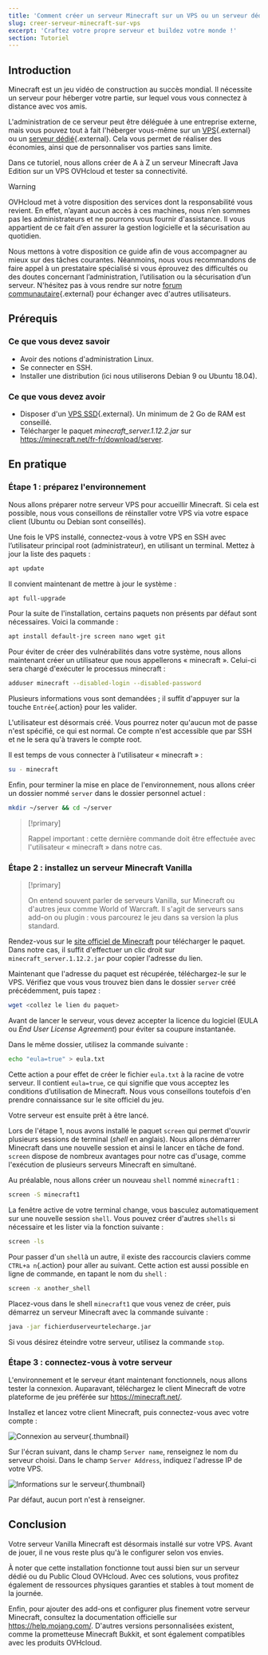 ```yaml
---
title: 'Comment créer un serveur Minecraft sur un VPS ou un serveur dédié'
slug: creer-serveur-minecraft-sur-vps
excerpt: 'Craftez votre propre serveur et buildez votre monde !'
section: Tutoriel
---
```


## Introduction

Minecraft est un jeu vidéo de construction au succès mondial. Il nécessite un serveur pour héberger votre partie, sur lequel vous vous connectez à distance avec vos amis.

L'administration de ce serveur peut être déléguée à une entreprise externe, mais vous pouvez tout à fait l'héberger vous-même sur un [VPS](https://www.ovhcloud.com/fr/vps/){.external} ou un [serveur dédié](https://www.ovh.com/fr/serveurs_dedies/){.external}. Cela vous permet de réaliser des économies, ainsi que de personnaliser vos parties sans limite.

Dans ce tutoriel, nous allons créer de A à Z un serveur Minecraft Java Edition sur un VPS OVHcloud et tester sa connectivité.

> [!warning]
> 
> OVHcloud met à votre disposition des services dont la responsabilité vous revient. En effet, n’ayant aucun accès à ces machines, nous n’en sommes pas les administrateurs et ne pourrons vous fournir d'assistance. Il vous appartient de ce fait d’en assurer la gestion logicielle et la sécurisation au quotidien.
>
> Nous mettons à votre disposition ce guide afin de vous accompagner au mieux sur des tâches courantes. Néanmoins, nous vous recommandons de faire appel à un prestataire spécialisé si vous éprouvez des difficultés ou des doutes concernant l’administration, l’utilisation ou la sécurisation d’un serveur. N'hésitez pas à vous rendre sur notre [forum communautaire](https://community.ovh.com/){.external} pour échanger avec d'autres utilisateurs.
>

## Prérequis

### Ce que vous devez savoir

- Avoir des notions d'administration Linux.
- Se connecter en SSH.
- Installer une distribution (ici nous utiliserons Debian 9 ou Ubuntu 18.04).

### Ce que vous devez avoir

- Disposer d'un [VPS SSD](https://www.ovhcloud.com/fr/vps/){.external}. Un minimum de 2 Go de RAM est conseillé.
- Télécharger le paquet *minecraft_server.1.12.2.jar* sur <https://minecraft.net/fr-fr/download/server>.


## En pratique

### Étape 1 : préparez l'environnement

Nous allons préparer notre serveur VPS pour accueillir Minecraft. Si cela est possible, nous vous conseillons de réinstaller votre VPS via votre espace client (Ubuntu ou Debian sont conseillés).

Une fois le VPS installé, connectez-vous à votre VPS en SSH avec l’utilisateur principal root (administrateur), en utilisant un terminal. Mettez à jour la liste des paquets :

```sh
apt update
```

Il convient maintenant de mettre à jour le système :

```sh
apt full-upgrade
```

Pour la suite de l'installation, certains paquets non présents par défaut sont nécessaires. Voici la commande :

```sh
apt install default-jre screen nano wget git
```

Pour éviter de créer des vulnérabilités dans votre système, nous allons maintenant créer un utilisateur que nous appellerons « minecraft ». Celui-ci sera chargé d'exécuter le processus minecraft :

```sh
adduser minecraft --disabled-login --disabled-password
```

Plusieurs informations vous sont demandées ; il suffit d'appuyer sur la touche `Entrée`{.action} pour les valider.

L'utilisateur est désormais créé. Vous pourrez noter qu'aucun mot de passe n'est spécifié, ce qui est normal. Ce compte n'est accessible que par SSH et ne le sera qu'à travers le compte root.

Il est temps de vous connecter à l'utilisateur « minecraft » :

```sh
su - minecraft
```

Enfin, pour terminer la mise en place de l'environnement, nous allons créer un dossier nommé `server` dans le dossier personnel actuel :

```sh
mkdir ~/server && cd ~/server
```

> [!primary]
>
> Rappel important : cette dernière commande doit être effectuée avec l'utilisateur « minecraft » dans notre cas.
> 
  

### Étape 2 : installez un serveur Minecraft Vanilla

> [!primary]
> 
> On entend souvent parler de serveurs Vanilla, sur Minecraft ou d'autres jeux comme World of Warcraft. Il s'agit de serveurs sans add-on ou plugin : vous parcourez le jeu dans sa version la plus standard.
>
> 

Rendez-vous sur le [site officiel de Minecraft](https://minecraft.net/fr-fr/download/server) pour télécharger le paquet. Dans notre cas, il suffit d'effectuer un clic droit sur `minecraft_server.1.12.2.jar` pour copier l'adresse du lien.

Maintenant que l'adresse du paquet est récupérée, téléchargez-le sur le VPS. Vérifiez que vous vous trouvez bien dans le dossier `server` créé précédemment, puis tapez :

```sh
wget <collez le lien du paquet>
```

Avant de lancer le serveur, vous devez accepter la licence du logiciel (EULA ou _End User License Agreement_) pour éviter sa coupure instantanée.

Dans le même dossier, utilisez la commande suivante :

```sh
echo "eula=true" > eula.txt
```

Cette action a pour effet de créer le fichier `eula.txt` à la racine de votre serveur. Il contient `eula=true`, ce qui signifie que vous acceptez les conditions d’utilisation de Minecraft. Nous vous conseillons toutefois d'en prendre connaissance sur le site officiel du jeu.

Votre serveur est ensuite prêt à être lancé.

Lors de l'étape 1, nous avons installé le paquet `screen` qui permet d'ouvrir plusieurs sessions de terminal (*shell* en anglais). Nous allons démarrer Minecraft dans une nouvelle session et ainsi le lancer en tâche de fond. `screen` dispose de nombreux avantages pour notre cas d'usage, comme l'exécution de plusieurs serveurs Minecraft en simultané.

Au préalable, nous allons créer un nouveau `shell` nommé `minecraft1` :

```sh
screen -S minecraft1
```

La fenêtre active de votre terminal change, vous basculez automatiquement sur une nouvelle session `shell`. Vous pouvez créer d'autres `shells` si nécessaire et les lister via la fonction suivante :

```sh
screen -ls
```

Pour passer d'un `shell`à un autre, il existe des raccourcis claviers comme `CTRL+a n`{.action} pour aller au suivant. Cette action est aussi possible en ligne de commande, en tapant le nom du `shell` :

```sh
screen -x another_shell
```

Placez-vous dans le shell `minecraft1` que vous venez de créer, puis démarrez un serveur Minecraft avec la commande suivante :

```sh
java -jar fichierduserveurtelecharge.jar
```

Si vous désirez éteindre votre serveur, utilisez la commande `stop`.


### Étape 3 : connectez-vous à votre serveur

L'environnement et le serveur étant maintenant fonctionnels, nous allons tester la connexion. Auparavant, téléchargez le client Minecraft de votre plateforme de jeu préférée sur <https://minecraft.net/>.

Installez et lancez votre client Minecraft, puis connectez-vous avec votre compte :

![Connexion au serveur](images/login_minecraft.png){.thumbnail}

Sur l'écran suivant, dans le champ `Server name`, renseignez le nom du serveur choisi. Dans le champ `Server Address`, indiquez l'adresse IP de votre VPS.

![Informations sur le serveur](images/minecraft_server_login.png){.thumbnail}

Par défaut, aucun port n'est à renseigner.


## Conclusion

Votre serveur Vanilla Minecraft est désormais installé sur votre VPS. Avant de jouer, il ne vous reste plus qu'à le configurer selon vos envies.

À noter que cette installation fonctionne tout aussi bien sur un serveur dédié ou du Public Cloud OVHcloud. Avec ces solutions, vous profitez également de ressources physiques garanties et stables à tout moment de la journée.

Enfin, pour ajouter des add-ons et configurer plus finement votre serveur Minecraft, consultez la documentation officielle sur <https://help.mojang.com/>. D'autres versions personnalisées existent, comme la prometteuse Minecraft Bukkit, et sont également compatibles avec les produits OVHcloud.
